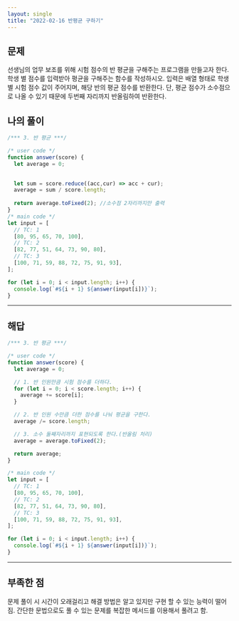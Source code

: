 ```yaml
---
layout: single
title: "2022-02-16 반평균 구하기"
---
```


## 문제
선생님의 업무 보조를 위해 시험 점수의 반 평균을 구해주는 프로그램을 만들고자 한다.
학생 별 점수를 입력받아 평균을 구해주는 함수를 작성하시오.
입력은 배열 형태로 학생 별 시험 점수 값이 주어지며, 해당 반의 평균 점수를 반환한다.
단, 평균 점수가 소수점으로 나올 수 있기 때문에 두번째 자리까지 반올림하여 반환한다.

## 나의 풀이
```javascript
/*** 3. 반 평균 ***/

/* user code */
function answer(score) {
  let average = 0;

  
  let sum = score.reduce((acc,cur) => acc + cur);
  average = sum / score.length;
 
  return average.toFixed(2); //소수점 2자리까지만 출력
}
/* main code */
let input = [
  // TC: 1
  [80, 95, 65, 70, 100],
  // TC: 2
  [82, 77, 51, 64, 73, 90, 80],
  // TC: 3
  [100, 71, 59, 88, 72, 75, 91, 93],
];

for (let i = 0; i < input.length; i++) {
  console.log(`#${i + 1} ${answer(input[i])}`);
}

```

***

## 해답

```javascript
/*** 3. 반 평균 ***/

/* user code */
function answer(score) {
  let average = 0;

  // 1. 반 인원만큼 시험 점수를 더하다.
  for (let i = 0; i < score.length; i++) {
    average += score[i];
  }

  // 2. 반 인원 수만큼 더한 점수를 나눠 평균을 구한다.
  average /= score.length;

  // 3. 소수 둘째자리까지 표현되도록 한다.(반올림 처리)
  average = average.toFixed(2);

  return average;
}

/* main code */
let input = [
  // TC: 1
  [80, 95, 65, 70, 100],
  // TC: 2
  [82, 77, 51, 64, 73, 90, 80],
  // TC: 3
  [100, 71, 59, 88, 72, 75, 91, 93],
];

for (let i = 0; i < input.length; i++) {
  console.log(`#${i + 1} ${answer(input[i])}`);
}

```

***

## 부족한 점 
문제 풀이 시 시간이 오래걸리고 해결 방법은 알고 있지만 구현 할 수 있는 능력이 떨어짐.
간단한 문법으로도 풀 수 있는 문제를 복잡한 메서드를 이용해서 풀려고 함.
